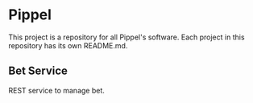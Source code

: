 # Pippel

This project is a repository for all Pippel's software. Each project in this repository has its own README.md.

## Bet Service

REST service to manage bet.
